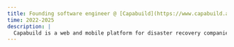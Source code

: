 ```yaml
---
title: Founding software engineer @ [Capabuild](https://www.capabuild.app/)
time: 2022-2025
description: |
  Capabuild is a web and mobile platform for disaster recovery companies. This role was an unexpectedly great fit for some technologies I used in side projects: THREE.js and SVG. Here I worked with other experienced engineers building new things and continuously balancing speed and sustainability. Startup life is exciting! Priorities can change quickly, and in this role I could see every day how my work and execution could help our customers, and ultimately make the business a success. In this role I learned to accept and also pay down tech debt, and experienced the value of investing time into a good development environment.
---
```

